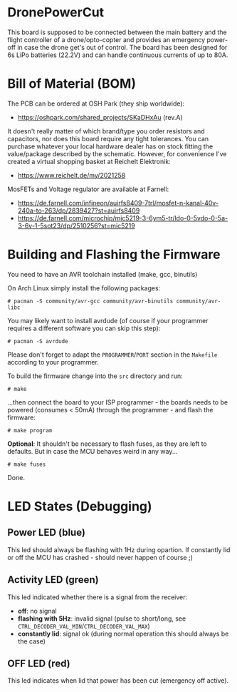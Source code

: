 # DronePowerCut

This board is supposed to be connected between the main battery and the flight controller of a drone/opto-copter and provides an emergency power-off in case the drone get's out of control.
The board has been designed for 6s LiPo batteries (22.2V) and can handle continuous currents of up to 80A.



# Bill of Material (BOM)
The PCB can be ordered at OSH Park (they ship worldwide):

* https://oshpark.com/shared_projects/SKaDHxAu (rev.A)

It doesn't really matter of which brand/type you order resistors and capacitors, nor does this board require any tight tolerances. You can purchase whatever your local hardware dealer has on stock fitting the value/package described by the schematic.
However, for convenience I've created a virtual shopping basket at Reichelt Elektronik:

* https://www.reichelt.de/my/2021258

MosFETs and Voltage regulator are available at Farnell:

* https://de.farnell.com/infineon/auirfs8409-7trl/mosfet-n-kanal-40v-240a-to-263/dp/2839427?st=auirfs8409
* https://de.farnell.com/microchip/mic5219-3-6ym5-tr/ldo-0-5vdo-0-5a-3-6v-1-5sot23/dp/2510256?st=mic5219


# Building and Flashing the Firmware
You need to have an AVR toolchain installed (make, gcc, binutils)

On Arch Linux simply install the following packages:

`# pacman -S community/avr-gcc community/avr-binutils community/avr-libc`

You may likely want to install avrdude (of course if your programmer requires a different software you can skip this step):

`# pacman -S avrdude`

Please don't forget to adapt the `PROGRAMMER`/`PORT` section in the `Makefile` according to your programmer.


To build the firmware change into the `src` directory and run:

`# make`

...then connect the board to your ISP programmer - the boards needs to be powered (consumes < 50mA) through the programmer - and flash the firmware:

`# make program`

**Optional**: It shouldn't be necessary to flash fuses, as they are left to defaults. But in case the MCU behaves weird in any way...

`# make fuses`

Done.


# LED States (Debugging)

## Power LED (blue)
This led should always be flashing with 1Hz during opartion. If constantly lid or off the MCU has crashed - should never happen of course ;)

## Activity LED (green)
This led indicated whether there is a signal from the receiver:

* **off**: no signal
* **flashing with 5Hz**: invalid signal (pulse to short/long, see `CTRL_DECODER_VAL_MIN`/`CTRL_DECODER_VAL_MAX`)
* **constantly lid**: signal ok (during normal operation this should always be the case)

## OFF LED (red)
This led indicates when lid that power has been cut (emergency off active).
